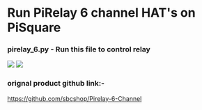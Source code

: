 # Run PiRelay 6 channel HAT's on PiSquare 

### pirelay_6.py - Run this file to control relay

<img src = "https://github.com/sbcshop/PiSquare/blob/main/Run%20raspberry%20HAT's%20on%20PiSquare/images/img12.jpg" />
<img src = "https://github.com/sbcshop/PiSquare/blob/main/Run%20raspberry%20HAT's%20on%20PiSquare/images/img13.jpg" />

### orignal product github link:-
https://github.com/sbcshop/Pirelay-6-Channel
